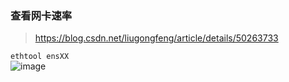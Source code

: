 

### 查看网卡速率

> https://blog.csdn.net/liugongfeng/article/details/50263733  


`ethtool ensXX`  
![image](https://github.com/GenweiWu/Blog/assets/16630659/c90108ce-0978-4327-aa55-bb97b33667e4)

